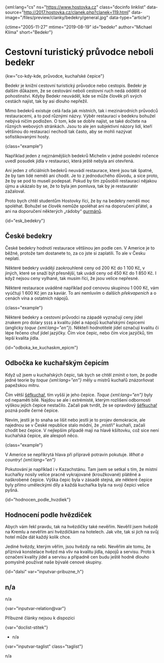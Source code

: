 
{xml:lang="cs" ns="https://www.hostovka.cz" class="docinfo linklist" data-source="http://2017.hostovka.cz/clanek.php?clanek=119.html" data-image="/files/preview/clanky/bedekry/general.jpg" data-type="article"}

{ctime="2005-11-27" mtime="2019-08-19" id="bedekr" author="Michael Klíma" short="Bedekr"}

# Cestovní turistický průvodce neboli bedekr 

{kw="co-kdy-kde, průvodce, kuchařské čepice"}

Bedekr je knižní cestovní turistický průvodce nebo cestopis. Bedekr je dalším důkazem, že se cestování neboli cestovní ruch nedá oddělit od pohostinství. Kdyby Bedekr neuváděl, kde se může člověk při svých cestách najíst, tak by asi dlouho nepřežil. 

Mimo bedekrů existuje celá řada jak místních, tak i mezinárodních průvodců restauracemi, a to pod různými názvy. Výběr restaurací v bedekru bohužel nebývá ničím podložen. O tom, kde se dobře najíst, se také dočtete na různých webových stránkách. Jsou to ale jen subjektivní názory lidí, kteří většinou do restaurací nechodí tak často, aby se mohli nazývat sofistikovanými hosty. 

{class="example"}

Například jeden z nejznámějších bedekrů Michelin v jedné poslední ročence uvedl posudek jídla v restauraci, která ještě nebyla ani otevřená. 

Ani jeden z oficiálních bedekrů neuvádí restaurace, které jsou tak špatné, že by tam lidé neměli ani chodit. Je to z jednoduchého důvodu, a sice proto, že by se pod to museli podepsat. Pokud by tím způsobili restauraci nějakou újmu a ukázalo by se, že to byla jen pomluva, tak by je restauratér zažaloval. 

Proto bych chtěl studentům Hostovky říci, že by na bedekry neměli moc spoléhat. Bohužel se člověk nemůže spoléhat ani na doporučení přátel, a ani na doporučení některých „rádoby“ [gurmánů][1]. 

{id="esk_bedekry"}

## České bedekry 

České bedekry hodnotí restaurace většinou jen podle cen. V Americe je to běžné, protože tam dostanete to, za co jste si zaplatili. To ale v Česku neplatí. 

Některé bedekry uvádějí zaokrouhlené ceny od 200 Kč do 1 100 Kč, v jiných, které se snaží být přesnější, tak uvádí ceny od 450 Kč do 1 850 Kč. I když nejsou ceny vylhané, tak musím říci, že jsou velice nepřesné. 

Některé restaurace uváděné například pod cenovou skupinou 1 000 Kč, vám vyúčtují 1 600 Kč jen za kaviár. To ani nemluvím o dalších _překvapeních_ a o cenách vína a ostatních nápojů. 

{class="example"}

Některé bedekry a cestovní průvodci na západě vyznačují ceny jídel znakem pro dolary `$$$$` a kvalitu jídel a nápojů kuchařskými čepicemi (anglicky _toque {xml:lang="en"}_). Někteří hodnotitelé jídel označují kvalitu či lépe řečeno chuť jídel jazýčky. Čím více čepic, nebo čím více jazýčků, tím lepší kvalita jídla. 

{id="odboka\_ke\_kuchaskm_epicm"}

## Odbočka ke kuchařským čepicím 

Když už jsem u kuchařských čepic, tak bych se chtěl zmínit o tom, že podle jedné teorie by _toque {xml:lang="en"}_ měly u mistrů kuchařů znázorňovat papežskou mitru. 

Čím větší [šéfkuchař][2], tím vyšší je jeho čepice. _Toque {xml:lang="en"}_ byly od nepaměti bílé. Najdou se ale i extrémisté, kterým rozlišení odbornosti výškou jejich čepice nestačilo. Začali pak tvrdit, že se opravdový [šéfkuchař][2] pozná podle černé čepice. 

Nevím, jestli je to snaha se lišit nebo jestli je to projev demokracie, ale najednou se v České republice stalo módní, že „mistři“ kuchaři, začali chodit bez čepice. V nejlepším případě mají na hlavě kšiltovku, což sice není kuchařská čepice, ale alespoň něco. 

{class="example"}

V Americe se nepřikrytá hlava při přípravě potravin pokutuje. _What a country! {xml:lang="en"}_ 

Pokutování je například i v Kazachstánu. Tam jsem se setkal s tím, že místní kuchařky nosily velice pracně vykrajované (kroužkované) plátěné a naškrobené čepice. Výška čepic byla v zásadě stejná, ale některé čepice byly přímo uměleckými díly a každá kuchařka byla na svoji čepici velice pyšná. 

{id="hodnocen\_podle\_hvzdiek"}

## Hodnocení podle hvězdiček 

Abych vám řekl pravdu, tak na hvězdičky také nevěřím. Nevěřil jsem hvězdě na Kremlu a nevěřím ani hvězdičkám na hotelech. Jak víte, tak si jich na svůj hotel může dát každý kolik chce. 

Jediné hvězdy, kterým věřím, jsou hvězdy na nebi. Nevěřím ale tomu, že příznivá konstelace hvězd má vliv na kvalitu jídla, nápojů a servisu. Proto k označení kvality jídel a servisu a případně cen budu ještě hodně dlouho pomyslně používat naše bývalé cenové skupiny. 

{id="dalsi" var="inputvar-pribuzne_h"}

## n/a 

n/a 

{var="inputvar-relation@var"}

Příbuzné články nejsou k dispozici 

{var="doclist-stitek"}

  * n/a 

{var="inputvar-taglist" class="taglist"}

n/a

 [1]: /gastronomove#gurman
 [2]: /kucharske_tituly#sefkuchar

